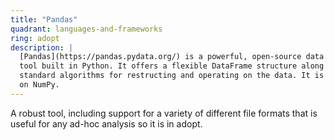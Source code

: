 ```yaml
---
title: "Pandas"
quadrant: languages-and-frameworks
ring: adopt
description: |
  [Pandas](https://pandas.pydata.org/) is a powerful, open-source data analysis
  tool built in Python. It offers a flexible DataFrame structure along with
  standard algorithms for restructing and operating on the data. It is built
  on NumPy.
---
```


A robust tool, including support for a variety of different file formats
that is useful for any ad-hoc analysis so it is in adopt.
